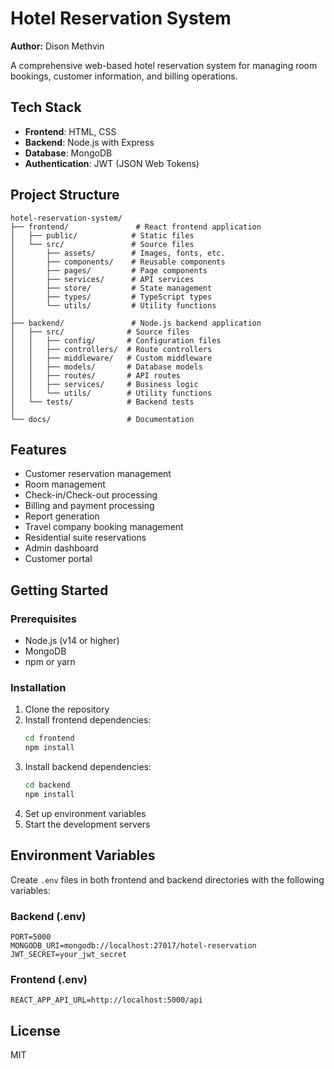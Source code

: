 # Hotel Reservation System

**Author:** Dison Methvin

A comprehensive web-based hotel reservation system for managing room bookings, customer information, and billing operations.

## Tech Stack

- **Frontend**: HTML, CSS
- **Backend**: Node.js with Express
- **Database**: MongoDB
- **Authentication**: JWT (JSON Web Tokens)

## Project Structure

```
hotel-reservation-system/
├── frontend/               # React frontend application
│   ├── public/            # Static files
│   └── src/               # Source files
│       ├── assets/        # Images, fonts, etc.
│       ├── components/    # Reusable components
│       ├── pages/         # Page components
│       ├── services/      # API services
│       ├── store/         # State management
│       ├── types/         # TypeScript types
│       └── utils/         # Utility functions
│
├── backend/               # Node.js backend application
│   ├── src/              # Source files
│   │   ├── config/       # Configuration files
│   │   ├── controllers/  # Route controllers
│   │   ├── middleware/   # Custom middleware
│   │   ├── models/       # Database models
│   │   ├── routes/       # API routes
│   │   ├── services/     # Business logic
│   │   └── utils/        # Utility functions
│   └── tests/            # Backend tests
│
└── docs/                 # Documentation
```

## Features

- Customer reservation management
- Room management
- Check-in/Check-out processing
- Billing and payment processing
- Report generation
- Travel company booking management
- Residential suite reservations
- Admin dashboard
- Customer portal

## Getting Started

### Prerequisites

- Node.js (v14 or higher)
- MongoDB
- npm or yarn

### Installation

1. Clone the repository
2. Install frontend dependencies:
   ```bash
   cd frontend
   npm install
   ```
3. Install backend dependencies:
   ```bash
   cd backend
   npm install
   ```
4. Set up environment variables
5. Start the development servers

## Environment Variables

Create `.env` files in both frontend and backend directories with the following variables:

### Backend (.env)
```
PORT=5000
MONGODB_URI=mongodb://localhost:27017/hotel-reservation
JWT_SECRET=your_jwt_secret
```

### Frontend (.env)
```
REACT_APP_API_URL=http://localhost:5000/api
```

## License

MIT
